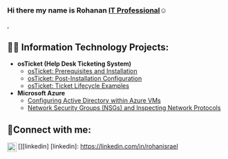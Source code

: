 ### Hi there my name is Rohanan <a href="https://linkedin.com/in/rohanisrael">IT Professional</a>☺</h1>, 
<h2>👨‍💻 Information Technology Projects:</h2>

- <b>osTicket (Help Desk Ticketing System)</b>
  - [osTicket: Prerequisites and Installation](https://github.com/rohanisrael/osticket-prereqs)
  - [osTicket: Post-Installation Configuration](https://github.com/rohan.israel/post-install-config)
  - [osTicket: Ticket Lifecycle Examples](https://github.com/rohanisrael/ticket-lifecycle)
- <b>Microsoft Azure</b>
  - [Configuring Active Directory within Azure VMs](https://github.com/rohanisrael/configure-ad)
  - [Network Security Groups (NSGs) and Inspecting Network Protocols](https://github.com/rohanisrael/azure-network-protocols)

<h2>🤳Connect with me:</h2>

[<img align="left" alt="Rohan | LinkedIn" width="22px" src="https://cdn.jsdelivr.net/npm/simple-icons@v3/icons/linkedin.svg" />][linkedin]
[linkedin]: https://linkedin.com/in/rohanisrael
